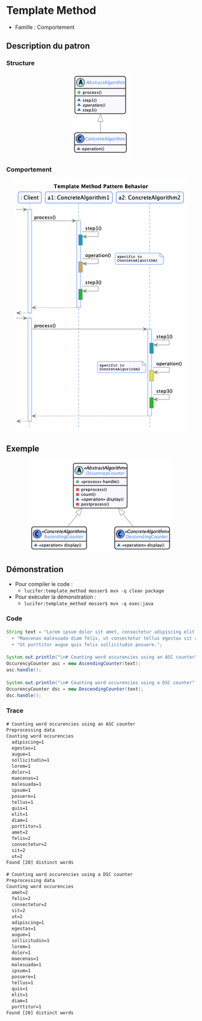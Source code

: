 # Template Method

  * Famille : Comportement

## Description du patron


### Structure

<div align="center">

![Template Method class diag](./uml/template_method_cd.png)

</div>

### Comportement

<div align="center">

![Template Method class diag](./uml/template_method_sd.png)

</div>

## Exemple

<div align="center">

![singleton class diag](./uml/_example.png)

</div>

## Démonstration

  * Pour compiler le code :
    * `lucifer:template_method mosser$ mvn -q clean package`
  * Pour exécuter la démonstration :
    * `lucifer:template_method mosser$ mvn -q exec:java`

### Code

```java
String text = "Lorem ipsum dolor sit amet, consectetur adipiscing elit."
  + "Maecenas malesuada diam felis, ut consectetur tellus egestas sit amet."
  + "Ut porttitor augue quis felis sollicitudin posuere.";

System.out.println("\n# Counting word occurencies using an ASC counter");
OccurencyCounter asc = new AscendingCounter(text);
asc.handle();

System.out.println("\n# Counting word occurencies using a DSC counter");
OccurencyCounter dsc = new DescendingCounter(text);
dsc.handle();
```

### Trace

```
# Counting word occurencies using an ASC counter
Preprocessing data
Counting word occurencies
  adipiscing=1
  egestas=1
  augue=1
  sollicitudin=1
  lorem=1
  dolor=1
  maecenas=1
  malesuada=1
  ipsum=1
  posuere=1
  tellus=1
  quis=1
  elit=1
  diam=1
  porttitor=1
  amet=2
  felis=2
  consectetur=2
  sit=2
  ut=2
Found [20] distinct words

# Counting word occurencies using a DSC counter
Preprocessing data
Counting word occurencies
  amet=2
  felis=2
  consectetur=2
  sit=2
  ut=2
  adipiscing=1
  egestas=1
  augue=1
  sollicitudin=1
  lorem=1
  dolor=1
  maecenas=1
  malesuada=1
  ipsum=1
  posuere=1
  tellus=1
  quis=1
  elit=1
  diam=1
  porttitor=1
Found [20] distinct words
```
